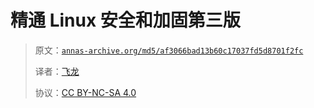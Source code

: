 # 精通 Linux 安全和加固第三版

> 原文：[`annas-archive.org/md5/af3066bad13b60c17037fd5d8701f2fc`](https://annas-archive.org/md5/af3066bad13b60c17037fd5d8701f2fc)
> 
> 译者：[飞龙](https://github.com/wizardforcel)
> 
> 协议：[CC BY-NC-SA 4.0](http://creativecommons.org/licenses/by-nc-sa/4.0/)